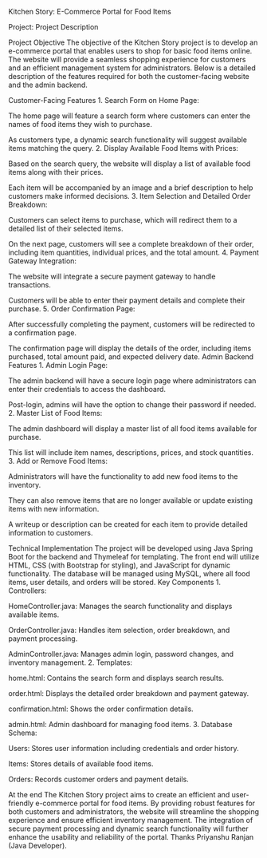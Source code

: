 Kitchen Story:
E-Commerce Portal for Food Items


Project: Project Description


Project Objective
The objective of the Kitchen Story project is to develop an e-commerce portal that enables users to shop for basic food items online. The website will provide a seamless shopping experience for customers and an efficient management system for administrators. Below is a detailed description of the features required for both the customer-facing website and the admin backend.


Customer-Facing Features
1.
Search Form on Home Page:

The home page will feature a search form where customers can enter the names of food items they wish to purchase.

As customers type, a dynamic search functionality will suggest available items matching the query.
2.
Display Available Food Items with Prices:

Based on the search query, the website will display a list of available food items along with their prices.

Each item will be accompanied by an image and a brief description to help customers make informed decisions.
3.
Item Selection and Detailed Order Breakdown:

Customers can select items to purchase, which will redirect them to a detailed list of their selected items.

On the next page, customers will see a complete breakdown of their order, including item quantities, individual prices, and the total amount.
4.
Payment Gateway Integration:

The website will integrate a secure payment gateway to handle transactions.

Customers will be able to enter their payment details and complete their purchase.
5.
Order Confirmation Page:

After successfully completing the payment, customers will be redirected to a confirmation page.

The confirmation page will display the details of the order, including items purchased, total amount paid, and expected delivery date.
Admin Backend Features
1.
Admin Login Page:

The admin backend will have a secure login page where administrators can enter their credentials to access the dashboard.

Post-login, admins will have the option to change their password if needed.
2.
Master List of Food Items:

The admin dashboard will display a master list of all food items available for purchase.

This list will include item names, descriptions, prices, and stock quantities.
3.
Add or Remove Food Items:

Administrators will have the functionality to add new food items to the inventory.

They can also remove items that are no longer available or update existing items with new information.

A writeup or description can be created for each item to provide detailed information to customers.



Technical Implementation
The project will be developed using Java Spring Boot for the backend and Thymeleaf for templating. The front end will utilize HTML, CSS (with Bootstrap for styling), and JavaScript for dynamic functionality. The database will be managed using MySQL, where all food items, user details, and orders will be stored.
Key Components
1.
Controllers:

HomeController.java: Manages the search functionality and displays available items.

OrderController.java: Handles item selection, order breakdown, and payment processing.

AdminController.java: Manages admin login, password changes, and inventory management.
2.
Templates:

home.html: Contains the search form and displays search results.

order.html: Displays the detailed order breakdown and payment gateway.

confirmation.html: Shows the order confirmation details.

admin.html: Admin dashboard for managing food items.
3.
Database Schema:

Users: Stores user information including credentials and order history.

Items: Stores details of available food items.

Orders: Records customer orders and payment details.



At the end
The Kitchen Story project aims to create an efficient and user-friendly e-commerce portal for food items. By providing robust features for both customers and administrators, the website will streamline the shopping experience and ensure efficient inventory management. The integration of secure payment processing and dynamic search functionality will further enhance the usability and reliability of the portal.
Thanks
Priyanshu Ranjan (Java Developer).

